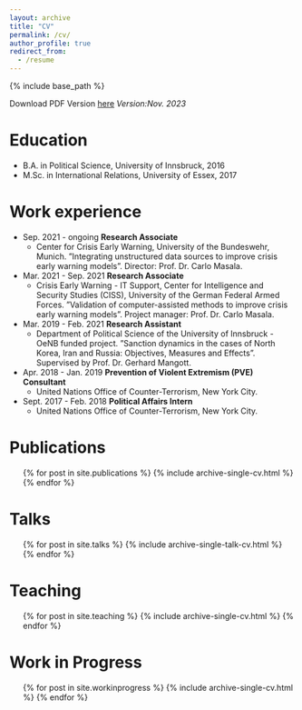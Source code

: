 ```yaml
---
layout: archive
title: "CV"
permalink: /cv/
author_profile: true
redirect_from:
  - /resume
---
```


{% include base_path %}

Download PDF Version [here](/files/CV_Walterskirchen_Nov2023.pdf) <i>Version:Nov. 2023</i>


Education
======
* B.A. in Political Science, University of Innsbruck, 2016
* M.Sc. in International Relations, University of Essex, 2017

Work experience
======
* Sep. 2021 - ongoing <b> Research Associate </b>
  * Center for Crisis Early Warning, University of the Bundeswehr, Munich. ”Integrating unstructured data sources to improve crisis early warning models”. Director: Prof. Dr. Carlo Masala.
* Mar. 2021 - Sep. 2021 <b>Research Associate</b>
  * Crisis Early Warning - IT Support, Center for Intelligence and Security Studies (CISS), University of the German Federal Armed Forces. ”Validation of computer-assisted methods to improve crisis early warning models”. Project manager: Prof. Dr. Carlo Masala.
* Mar. 2019 - Feb. 2021 <b>Research Assistant</b>
  * Department of Political Science of the University of Innsbruck - OeNB funded project. ”Sanction dynamics in the cases of North Korea, Iran and Russia: Objectives, Measures and Effects”. Supervised by Prof. Dr. Gerhard Mangott.
* Apr. 2018 - Jan. 2019 <b>Prevention of Violent Extremism (PVE) Consultant</b>
  * United Nations Office of Counter-Terrorism, New York City.
* Sept. 2017 - Feb. 2018 <b>Political Affairs Intern</b>
  * United Nations Office of Counter-Terrorism, New York City.
  

Publications
======
  <ul>{% for post in site.publications %}
    {% include archive-single-cv.html %}
  {% endfor %}</ul>
  
Talks
======
  <ul>{% for post in site.talks %}
    {% include archive-single-talk-cv.html %}
  {% endfor %}</ul>
  
Teaching
======
  <ul>{% for post in site.teaching %}
    {% include archive-single-cv.html %}
  {% endfor %}</ul>

Work in Progress
======
  <ul>{% for post in site.workinprogress %}
    {% include archive-single-cv.html %}
  {% endfor %}</ul>
  
  
